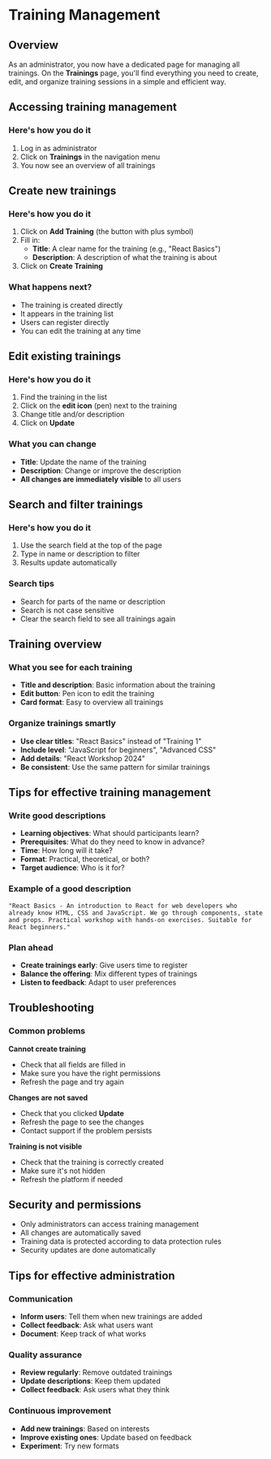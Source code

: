 # Training Management

## Overview

As an administrator, you now have a dedicated page for managing all trainings. On the **Trainings** page, you'll find everything you need to create, edit, and organize training sessions in a simple and efficient way.

## Accessing training management

### Here's how you do it
1. Log in as administrator
2. Click on **Trainings** in the navigation menu
3. You now see an overview of all trainings

## Create new trainings

### Here's how you do it
1. Click on **Add Training** (the button with plus symbol)
2. Fill in:
   - **Title**: A clear name for the training (e.g., "React Basics")
   - **Description**: A description of what the training is about
3. Click on **Create Training**

### What happens next?
- The training is created directly
- It appears in the training list
- Users can register directly
- You can edit the training at any time

## Edit existing trainings

### Here's how you do it
1. Find the training in the list
2. Click on the **edit icon** (pen) next to the training
3. Change title and/or description
4. Click on **Update**

### What you can change
- **Title**: Update the name of the training
- **Description**: Change or improve the description
- **All changes are immediately visible** to all users

## Search and filter trainings

### Here's how you do it
1. Use the search field at the top of the page
2. Type in name or description to filter
3. Results update automatically

### Search tips
- Search for parts of the name or description
- Search is not case sensitive
- Clear the search field to see all trainings again

## Training overview

### What you see for each training
- **Title and description**: Basic information about the training
- **Edit button**: Pen icon to edit the training
- **Card format**: Easy to overview all trainings

### Organize trainings smartly
- **Use clear titles**: "React Basics" instead of "Training 1"
- **Include level**: "JavaScript for beginners", "Advanced CSS"
- **Add details**: "React Workshop 2024"
- **Be consistent**: Use the same pattern for similar trainings

## Tips for effective training management

### Write good descriptions
- **Learning objectives**: What should participants learn?
- **Prerequisites**: What do they need to know in advance?
- **Time**: How long will it take?
- **Format**: Practical, theoretical, or both?
- **Target audience**: Who is it for?

### Example of a good description
```
"React Basics - An introduction to React for web developers who already know HTML, CSS and JavaScript. We go through components, state and props. Practical workshop with hands-on exercises. Suitable for React beginners."
```

### Plan ahead
- **Create trainings early**: Give users time to register
- **Balance the offering**: Mix different types of trainings
- **Listen to feedback**: Adapt to user preferences

## Troubleshooting

### Common problems
**Cannot create training**
- Check that all fields are filled in
- Make sure you have the right permissions
- Refresh the page and try again

**Changes are not saved**
- Check that you clicked **Update**
- Refresh the page to see the changes
- Contact support if the problem persists

**Training is not visible**
- Check that the training is correctly created
- Make sure it's not hidden
- Refresh the platform if needed

## Security and permissions

- Only administrators can access training management
- All changes are automatically saved
- Training data is protected according to data protection rules
- Security updates are done automatically

## Tips for effective administration

### Communication
- **Inform users**: Tell them when new trainings are added
- **Collect feedback**: Ask what users want
- **Document**: Keep track of what works

### Quality assurance
- **Review regularly**: Remove outdated trainings
- **Update descriptions**: Keep them updated
- **Collect feedback**: Ask users what they think

### Continuous improvement
- **Add new trainings**: Based on interests
- **Improve existing ones**: Update based on feedback
- **Experiment**: Try new formats
